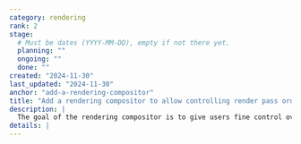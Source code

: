 ```yaml
---
category: rendering
rank: 2
stage:
  # Must be dates (YYYY-MM-DD), empty if not there yet.
  planning: ""
  ongoing: ""
  done: ""
created: "2024-11-30"
last_updated: "2024-11-30"
anchor: "add-a-rendering-compositor"
title: "Add a rendering compositor to allow controlling render pass order"
description: |
  The goal of the rendering compositor is to give users fine control over the order of rendering operations and allow them to implement more custom behavior within the renderer.
details: |
---
```


